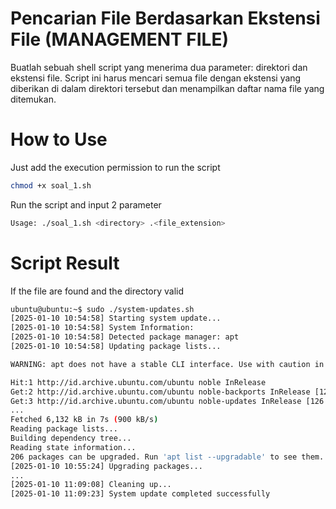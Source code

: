 # Pencarian File Berdasarkan Ekstensi File (MANAGEMENT FILE)
Buatlah sebuah shell script yang menerima dua parameter: direktori dan ekstensi file. Script ini harus mencari semua file dengan ekstensi yang diberikan di dalam direktori  tersebut dan menampilkan daftar nama file yang ditemukan.

# How to Use
Just add the execution permission to run the script 
```bash
chmod +x soal_1.sh
```
Run the script and input 2 parameter
```bash
Usage: ./soal_1.sh <directory> .<file_extension>
```
# Script Result

If the file are found and the directory valid

```bash
ubuntu@ubuntu:~$ sudo ./system-updates.sh
[2025-01-10 10:54:58] Starting system update...
[2025-01-10 10:54:58] System Information:
[2025-01-10 10:54:58] Detected package manager: apt
[2025-01-10 10:54:58] Updating package lists...

WARNING: apt does not have a stable CLI interface. Use with caution in scripts.

Hit:1 http://id.archive.ubuntu.com/ubuntu noble InRelease
Get:2 http://id.archive.ubuntu.com/ubuntu noble-backports InRelease [126 kB]
Get:3 http://id.archive.ubuntu.com/ubuntu noble-updates InRelease [126 kB]
...
Fetched 6,132 kB in 7s (900 kB/s)
Reading package lists...
Building dependency tree...
Reading state information...
206 packages can be upgraded. Run 'apt list --upgradable' to see them.
[2025-01-10 10:55:24] Upgrading packages...
...
[2025-01-10 11:09:08] Cleaning up...
[2025-01-10 11:09:23] System update completed successfully
```